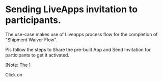 

# Sending LiveApps invitation to participants.

The use-case makes use of Liveapps process flow for the completion of "Shipment Waiver Flow".  

Pls follow the steps to Share the pre-built App and Send Invitation for participants to get it activated.

[Note: The ]

Click on
